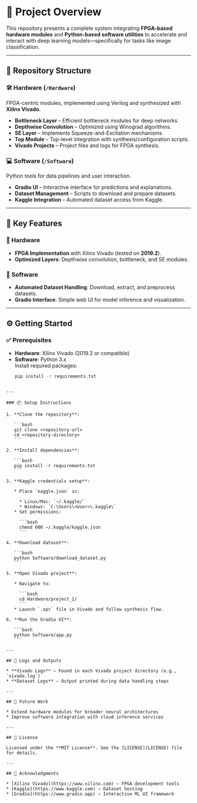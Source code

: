 
# 🔧 Project Overview

This repository presents a complete system integrating **FPGA-based hardware modules** and **Python-based software utilities** to accelerate and interact with deep learning models—specifically for tasks like image classification.

---

## 📁 Repository Structure

### 🛠️ Hardware (`/Hardware`)
FPGA-centric modules, implemented using Verilog and synthesized with **Xilinx Vivado**.

- **Bottleneck Layer** – Efficient bottleneck modules for deep networks.
- **Depthwise Convolution** – Optimized using Winograd algorithms.
- **SE Layer** – Implements Squeeze-and-Excitation mechanisms.
- **Top Module** – Top-level integration with synthesis/configuration scripts.
- **Vivado Projects** – Project files and logs for FPGA synthesis.

### 💻 Software (`/Software`)
Python tools for data pipelines and user interaction.

- **Gradio UI** – Interactive interface for predictions and explanations.
- **Dataset Management** – Scripts to download and prepare datasets.
- **Kaggle Integration** – Automated dataset access from Kaggle.

---

## 🚀 Key Features

### 🔩 Hardware
- **FPGA Implementation** with Xilinx Vivado (tested on **2019.2**).
- **Optimized Layers**: Depthwise convolution, bottleneck, and SE modules.

### 🧰 Software
- **Automated Dataset Handling**: Download, extract, and preprocess datasets.
- **Gradio Interface**: Simple web UI for model inference and visualization.

---

## ⚙️ Getting Started

### ✅ Prerequisites

- **Hardware**: Xilinx Vivado (2019.2 or compatible)
- **Software**: Python 3.x  
  Install required packages:
  ```bash
  pip install -r requirements.txt
````

---

### 📦 Setup Instructions

1. **Clone the repository**:

   ```bash
   git clone <repository-url>
   cd <repository-directory>
   ```

2. **Install dependencies**:

   ```bash
   pip install -r requirements.txt
   ```

3. **Kaggle credentials setup**:

   * Place `kaggle.json` in:

     * Linux/Mac: `~/.kaggle/`
     * Windows: `C:\Users\<User>\.kaggle\`
   * Set permissions:

     ```bash
     chmod 600 ~/.kaggle/kaggle.json
     ```

4. **Download dataset**:

   ```bash
   python Software/download_dataset.py
   ```

5. **Open Vivado project**:

   * Navigate to:

     ```bash
     cd Hardware/project_1/
     ```
   * Launch `.xpr` file in Vivado and follow synthesis flow.

6. **Run the Gradio UI**:

   ```bash
   python Software/app.py
   ```

---

## 📄 Logs and Outputs

* **Vivado Logs** – Found in each Vivado project directory (e.g., `vivado.log`)
* **Dataset Logs** – Output printed during data handling steps

---

## 📌 Future Work

* Extend hardware modules for broader neural architectures
* Improve software integration with cloud inference services

---

## 📜 License

Licensed under the **MIT License**. See the [LICENSE](LICENSE) file for details.

---

## 🙏 Acknowledgments

* [Xilinx Vivado](https://www.xilinx.com) – FPGA development tools
* [Kaggle](https://www.kaggle.com) – Dataset hosting
* [Gradio](https://www.gradio.app) – Interactive ML UI framework
